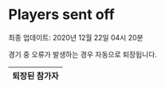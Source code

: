 # Players sent off
최종 업데이트: 2020년 12월 22일 04시 20분


경기 중 오류가 발생하는 경우 자동으로 퇴장됩니다.


| 퇴장된 참가자 |
|:---:|